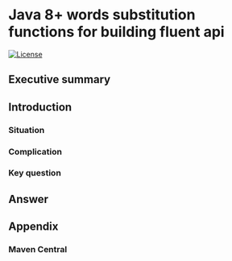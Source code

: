 # Java 8+ words substitution functions for building fluent api

[![License](http://img.shields.io/:license-apache-blue.svg)](http://www.apache.org/licenses/LICENSE-2.0.html)

## Executive summary

## Introduction
### Situation
### Complication
### Key question

## Answer

## Appendix

### Maven Central